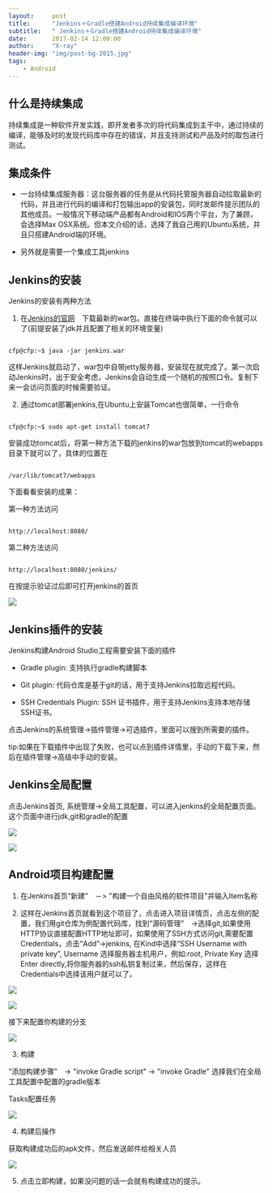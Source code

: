 ```yaml
---
layout:     post
title:      "Jenkins＋Gradle搭建Android持续集成编译环境"
subtitle:   " Jenkins＋Gradle搭建Android持续集成编译环境"
date:       2017-02-14 12:00:00
author:     "X-ray"
header-img: "img/post-bg-2015.jpg"
tags:
    - Android
---
```



## 什么是持续集成

持续集成是一种软件开发实践，即开发者多次的将代码集成到主干中，通过持续的编译，能够及时的发现代码库中存在的错误，并且支持测试和产品及时的取包进行测试。

## 集成条件

- 一台持续集成服务器：这台服务器的任务是从代码托管服务器自动拉取最新的代码，并且进行代码的编译和打包输出app的安装包，同时发邮件提示团队的其他成员。一般情况下移动端产品都有Android和IOS两个平台，为了兼顾，会选择Max OSX系统。但本文介绍的话，选择了我自己用的Ubuntu系统，并且只搭建Android端的环境。

- 另外就是需要一个集成工具jenkins



## Jenkins的安装

Jenkins的安装有两种方法

1. 在[Jenkins的官网](https://jenkins.io/)　下载最新的war包。直接在终端中执行下面的命令就可以了(前提安装了jdk并且配置了相关的环境变量)


```

cfp@cfp:~$ java -jar jenkins.war

```


这样Jenkins就启动了，war包中自带jetty服务器，安装现在就完成了。第一次启动Jenkins时，出于安全考虑，Jenkins会自动生成一个随机的按照口令。复制下来一会访问页面的时候需要验证。



2. 通过tomcat部署jenkins,在Ubuntu上安装Tomcat也很简单，一行命令



```

cfp@cfp:~$ sudo apt-get install tomcat7

```


安装成功tomcat后，将第一种方法下载的jenkins的war包放到tomcat的webapps目录下就可以了，具体的位置在


```

/var/lib/tomcat7/webapps

```


下面看看安装的成果：

第一种方法访问


```

http://localhost:8080/

```


第二种方法访问


```

http://localhost:8080/jenkins/

```


在按提示验证过后即可打开jenkins的首页



![](http://7xrrm5.com1.z0.glb.clouddn.com//blog/jenkins/Selection_115.png)




## Jenkins插件的安装

Jenkins构建Android Studio工程需要安装下面的插件

- Gradle plugin: 支持执行gradle构建脚本

- Git plugin: 代码仓库是基于git的话，用于支持Jenkins拉取远程代码。

- SSH Credentials Plugin: SSH 证书插件，用于支持Jenkins支持本地存储SSH证书。

点击Jenkins的系统管理->插件管理->可选插件，里面可以搜到所需要的插件。



tip:如果在下载插件中出现了失败，也可以点到插件详情里，手动的下载下来，然后在插件管理->高级中手动的安装。

## Jenkins全局配置

点击Jenkins首页, 系统管理->全局工具配置，可以进入jenkins的全局配置页面。这个页面中进行jdk,git和gradle的配置


![](http://7xrrm5.com1.z0.glb.clouddn.com//blog/jenkins/Selection_123.png)



![](http://7xrrm5.com1.z0.glb.clouddn.com//blog/jenkins/Selection_124.png)




## Android项目构建配置

1. 在Jenkins首页“新建”　－> "构建一个自由风格的软件项目"并输入Item名称

2. 这样在Jenkins首页就看到这个项目了，点击进入项目详情页，点击左侧的配置，我们用git仓库为例配置代码库，找到“源码管理”　->选择git,如果使用HTTP协议直接配置HTTP地址即可，如果使用了SSH方式访问git,需要配置Credentials，点击“Add”->jenkins, 在Kind中选择“SSH Username with private key”, Username 选择服务器主机用户，例如:root, Private Key 选择　Enter directly,将你服务器的ssh私钥复制过来，然后保存，这样在Credentials中选择该用户就可以了。


![](http://7xrrm5.com1.z0.glb.clouddn.com//blog/jenkins/Selection_126.png)




![](http://7xrrm5.com1.z0.glb.clouddn.com//blog/jenkins/Selection_125.png)




接下来配置你构建的分支


![](http://7xrrm5.com1.z0.glb.clouddn.com/Selection_127.png)


3. 构建

“添加构建步骤”　-> "invoke Gradle script" -> "invoke Gradle" 选择我们在全局工具配置中配置的gradle版本

Tasks配置任务


![](http://7xrrm5.com1.z0.glb.clouddn.com//blog/jenkins/Selection_128.png)


4. 构建后操作

获取构建成功后的apk文件，然后发送邮件给相关人员


![](http://7xrrm5.com1.z0.glb.clouddn.com//blog/jenkins/Selection_129.png)




5. 点击立即构建，如果没问题的话一会就有构建成功的提示。
















